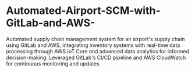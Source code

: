 # Automated-Airport-SCM-with-GitLab-and-AWS-
 Automated supply chain management system for an airport's supply chain using GitLab and AWS, integrating inventory systems with real-time data processing through AWS IoT Core and advanced data analytics for informed decision-making. Leveraged GitLab's CI/CD pipeline and AWS CloudWatch for continuous monitoring and updates

